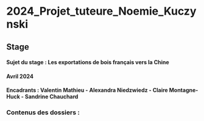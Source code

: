 # 2024_Projet_tuteure_Noemie_Kuczynski

## Stage
#### Sujet du stage : Les exportations de bois français vers la Chine
#### Avril 2024 
#### Encadrants : Valentin Mathieu - Alexandra Niedzwiedz - Claire Montagne-Huck - Sandrine Chauchard

### Contenus des dossiers :
